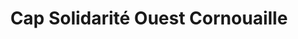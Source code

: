 ---
title: "Cap Solidarité Ouest Cornouaille"
url: /plozevet/cap-solidarite-ouest-cornouaille/
shop: charité
---